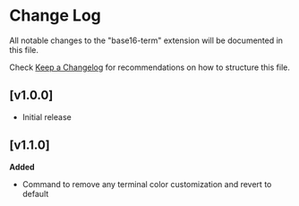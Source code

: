# Change Log

All notable changes to the "base16-term" extension will be documented in this file.

Check [Keep a Changelog](http://keepachangelog.com/) for recommendations on how to structure this file.

## [v1.0.0]

- Initial release

## [v1.1.0]

**Added**
- Command to remove any terminal color customization and revert to default